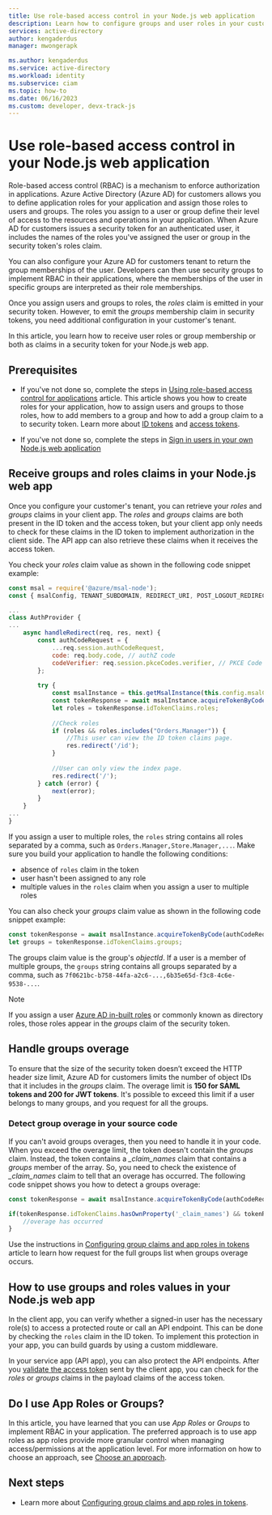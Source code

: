 ```yaml
---
title: Use role-based access control in your Node.js web application
description: Learn how to configure groups and user roles in your customer's tenant, so you can receive them as claims in a security token for your Node.js application
services: active-directory
author: kengaderdus
manager: mwongerapk

ms.author: kengaderdus
ms.service: active-directory
ms.workload: identity
ms.subservice: ciam
ms.topic: how-to
ms.date: 06/16/2023
ms.custom: developer, devx-track-js
---
```


# Use role-based access control in your Node.js web application

Role-based access control (RBAC) is a mechanism to enforce authorization in applications. Azure Active Directory (Azure AD) for customers allows you to define application roles for your application and assign those roles to users and groups. The roles you assign to a user or group define their level of access to the resources and operations in your application. When Azure AD for customers issues a security token for an authenticated user, it includes the names of the roles you've assigned the user or group in the security token's roles claim. 

You can also configure your Azure AD for customers tenant to return the group memberships of the user. Developers can then use security groups to implement RBAC in their applications, where the memberships of the user in specific groups are interpreted as their role memberships. 

Once you assign users and groups to roles, the *roles* claim is emitted in your security token. However, to emit the *groups* membership claim in security tokens, you need additional configuration in your customer's tenant.

In this article, you learn how to receive user roles or group membership or both as claims in a security token for your Node.js web app.  

## Prerequisites

- If you've not done so, complete the steps in [Using role-based access control for applications](how-to-use-app-roles-customers.md) article. This article shows you how to create roles for your application, how to assign users and groups to those roles, how to add members to a group and how to add a group claim to a to security token. Learn more about [ID tokens](../../develop/id-tokens.md) and [access tokens](../../develop/access-tokens.md). 

- If you've not done so, complete the steps in [Sign in users in your own Node.js web application](tutorial-web-app-node-sign-in-prepare-tenant.md)

## Receive groups and roles claims in your Node.js web app 

Once you configure your customer's tenant, you can retrieve your *roles* and *groups* claims in your client app. The *roles* and *groups* claims are both present in the ID token and the access token, but your client app only needs to check for these claims in the ID token to implement authorization in the client side. The API app can also retrieve these claims when it receives the access token.

You check your *roles* claim value as shown in the following code snippet example:

```javascript
const msal = require('@azure/msal-node');
const { msalConfig, TENANT_SUBDOMAIN, REDIRECT_URI, POST_LOGOUT_REDIRECT_URI } = require('../authConfig');

...
class AuthProvider {
...
    async handleRedirect(req, res, next) {
        const authCodeRequest = {
            ...req.session.authCodeRequest,
            code: req.body.code, // authZ code
            codeVerifier: req.session.pkceCodes.verifier, // PKCE Code Verifier
        };
    
        try {
            const msalInstance = this.getMsalInstance(this.config.msalConfig);
            const tokenResponse = await msalInstance.acquireTokenByCode(authCodeRequest, req.body);
            let roles = tokenResponse.idTokenClaims.roles;
        
            //Check roles
            if (roles && roles.includes("Orders.Manager")) {
                //This user can view the ID token claims page.
                res.redirect('/id');
            }
            
            //User can only view the index page.
            res.redirect('/');
        } catch (error) {
            next(error);
        }
    }
...
}

```

If you assign a user to multiple roles, the `roles` string contains all roles separated by a comma, such as `Orders.Manager,Store.Manager,...`. Make sure you build your application to handle the following conditions:

- absence of `roles` claim in the token
- user hasn't been assigned to any role
- multiple values in the `roles` claim when you assign a user to multiple roles  

You can also check your *groups* claim value as shown in the following code snippet example:

```javascript
const tokenResponse = await msalInstance.acquireTokenByCode(authCodeRequest, req.body);
let groups = tokenResponse.idTokenClaims.groups;
```
The groups claim value is the group's *objectId*. If a user is a member of multiple groups, the `groups` string contains all groups separated by a comma, such as `7f0621bc-b758-44fa-a2c6-...,6b35e65d-f3c8-4c6e-9538-...`.

> [!NOTE] 
> If you assign a user [Azure AD in-built roles](../../roles/permissions-reference.md) or commonly known as directory roles, those roles appear in the *groups* claim of the security token. 

## Handle groups overage

To ensure that the size of the security token doesn’t exceed the HTTP header size limit, Azure AD for customers limits the number of object IDs that it includes in the *groups* claim. The overage limit is **150 for SAML tokens and 200 for JWT tokens**. It's possible to exceed this limit if a user belongs to many groups, and you request for all the groups. 

### Detect group overage in your source code 

If you can't avoid groups overages, then you need to handle it in your code. When you exceed the overage limit, the token doesn't contain the *groups* claim. Instead, the token contains a *_claim_names* claim that contains a *groups* member of the array. So, you need to check the existence of *_claim_names* claim to tell that an overage has occurred. The following code snippet shows you how to detect a groups overage: 

```javascript
const tokenResponse = await msalInstance.acquireTokenByCode(authCodeRequest, req.body);

if(tokenResponse.idTokenClaims.hasOwnProperty('_claim_names') && tokenResponse.idTokenClaims['_claim_names'].hasOwnProperty('groups')) {
    //overage has occurred
}
```

Use the instructions in [Configuring group claims and app roles in tokens](/security/zero-trust/develop/configure-tokens-group-claims-app-roles#group-overages) article to learn how request for the full groups list when groups overage occurs.

## How to use groups and roles values in your Node.js web app 

In the client app, you can verify whether a signed-in user has the necessary role(s) to access a protected route or call an API endpoint. This can be done by checking the `roles` claim in the ID token. To implement this protection in your app, you can build guards by using a custom middleware. 

In your service app (API app), you can also protect the API endpoints. After you [validate the access token](../../develop/access-tokens.md#validate-tokens) sent by the client app, you can check for the *roles* or *groups* claims in the payload claims of the access token. 

## Do I use App Roles or Groups?

In this article, you have learned that you can use *App Roles* or *Groups* to implement RBAC in your application. The preferred approach is to use app roles as app roles provide more granular control when managing access/permissions at the application level. For more information on how to choose an approach, see [Choose an approach](../../develop/custom-rbac-for-developers.md#choose-an-approach).   

## Next steps

- Learn more about [Configuring group claims and app roles in tokens](/security/zero-trust/develop/configure-tokens-group-claims-app-roles).
